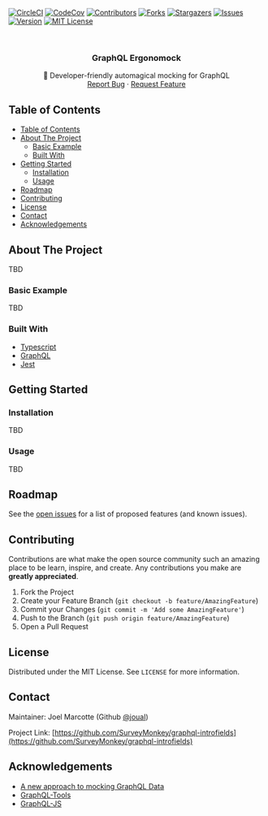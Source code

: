 
<!-- PROJECT SHIELDS -->
<!--
*** I'm using markdown "reference style" links for readability.
*** Reference links are enclosed in brackets [ ] instead of parentheses ( ).
*** See the bottom of this document for the declaration of the reference variables
*** for contributors-url, forks-url, etc. This is an optional, concise syntax you may use.
*** https://www.markdownguide.org/basic-syntax/#reference-style-links
-->
[![CircleCI][circleci-shield]][circleci-url]
[![CodeCov][codecov-shield]][codecov-url]
[![Contributors][contributors-shield]][contributors-url]
[![Forks][forks-shield]][forks-url]
[![Stargazers][stars-shield]][stars-url]
[![Issues][issues-shield]][issues-url]
[![Version][version-shield]][version-url]
[![MIT License][license-shield]][license-url]



<!-- PROJECT LOGO -->
<br />
<p align="center">
  <a href="https://github.com/SurveyMonkey/graphql-introfields">
  </a>

  <h3 align="center">GraphQL Ergonomock</h3>

  <p align="center">
    🔮 Developer-friendly automagical mocking for GraphQL
    <br />
    <a href="https://github.com/SurveyMonkey/graphql-introfields/issues">Report Bug</a>
    ·
    <a href="https://github.com/SurveyMonkey/graphql-introfields/issues">Request Feature</a>
  </p>
</p>



<!-- TABLE OF CONTENTS -->
## Table of Contents

- [Table of Contents](#table-of-contents)
- [About The Project](#about-the-project)
  - [Basic Example](#basic-example)
  - [Built With](#built-with)
- [Getting Started](#getting-started)
  - [Installation](#installation)
  - [Usage](#usage)
- [Roadmap](#roadmap)
- [Contributing](#contributing)
- [License](#license)
- [Contact](#contact)
- [Acknowledgements](#acknowledgements)



<!-- ABOUT THE PROJECT -->
## About The Project

TBD

### Basic Example

TBD

### Built With
* [Typescript](https://www.typescriptlang.org/)
* [GraphQL](https://graphql.org)
* [Jest](https://jestjs.io)



<!-- GETTING STARTED -->
## Getting Started

### Installation

TBD

<!-- USAGE EXAMPLES -->
### Usage

TBD

<!-- ROADMAP -->
## Roadmap

See the [open issues](https://github.com/SurveyMonkey/graphql-introfields/issues) for a list of proposed features (and known issues).


<!-- CONTRIBUTING -->
## Contributing

Contributions are what make the open source community such an amazing place to be learn, inspire, and create. Any contributions you make are **greatly appreciated**.

1. Fork the Project
2. Create your Feature Branch (`git checkout -b feature/AmazingFeature`)
3. Commit your Changes (`git commit -m 'Add some AmazingFeature'`)
4. Push to the Branch (`git push origin feature/AmazingFeature`)
5. Open a Pull Request



<!-- LICENSE -->
## License

Distributed under the MIT License. See `LICENSE` for more information.


<!-- CONTACT -->
## Contact

Maintainer: Joel Marcotte (Github [@joual](https://github.com/joual))

Project Link: [https://github.com/SurveyMonkey/graphql-introfields](https://github.com/SurveyMonkey/graphql-introfields)


<!-- ACKNOWLEDGEMENTS -->
## Acknowledgements

* [A new approach to mocking GraphQL Data](https://www.freecodecamp.org/news/a-new-approach-to-mocking-graphql-data-1ef49de3d491/)
* [GraphQL-Tools](https://github.com/apollographql/graphql-tools)
* [GraphQL-JS](https://github.com/graphql/graphql-js)


<!-- MARKDOWN LINKS & IMAGES -->
<!-- https://www.markdownguide.org/basic-syntax/#reference-style-links -->
[contributors-shield]: https://img.shields.io/github/contributors/SurveyMonkey/graphql-introfields.svg?style=flat-square
[contributors-url]: https://github.com/SurveyMonkey/graphql-introfields/graphs/contributors
[forks-shield]: https://img.shields.io/github/forks/SurveyMonkey/graphql-introfields.svg?style=flat-square
[forks-url]: https://github.com/SurveyMonkey/graphql-introfields/network/members
[stars-shield]: https://img.shields.io/github/stars/SurveyMonkey/graphql-introfields.svg?style=flat-square
[stars-url]: https://github.com/SurveyMonkey/graphql-introfields/stargazers
[version-url]:https://www.npmjs.com/package/graphql-introfields
[version-shield]:https://img.shields.io/npm/v/graphql-introfields.svg?style=flat-square
[issues-shield]: https://img.shields.io/github/issues/SurveyMonkey/graphql-introfields.svg?style=flat-square
[issues-url]: https://github.com/SurveyMonkey/graphql-introfields/issues
[license-shield]: https://img.shields.io/github/license/SurveyMonkey/graphql-introfields.svg?style=flat-square
[license-url]: https://github.com/SurveyMonkey/graphql-introfields/blob/master/LICENSE.txt
[circleci-shield]: https://circleci.com/gh/SurveyMonkey/graphql-introfields.svg?style=shield
[circleci-url]: https://app.circleci.com/pipelines/github/SurveyMonkey/graphql-introfields
[codecov-shield]: https://codecov.io/gh/SurveyMonkey/graphql-introfields/branch/master/graph/badge.svg
[codecov-url]: https://codecov.io/gh/SurveyMonkey/graphql-introfields